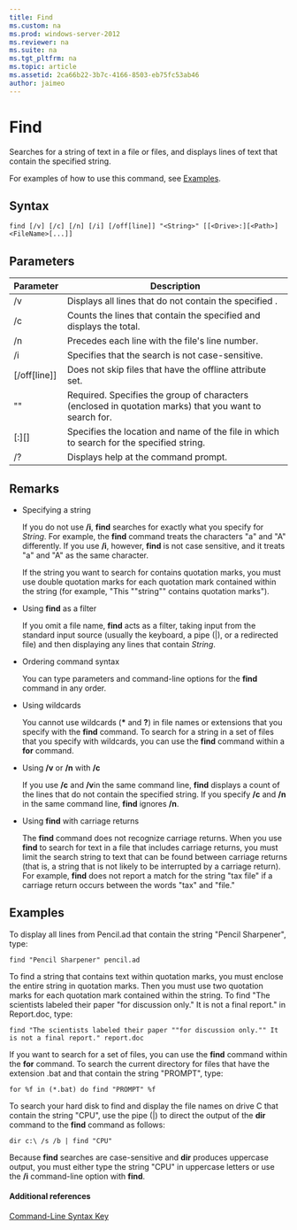```yaml
---
title: Find
ms.custom: na
ms.prod: windows-server-2012
ms.reviewer: na
ms.suite: na
ms.tgt_pltfrm: na
ms.topic: article
ms.assetid: 2ca66b22-3b7c-4166-8503-eb75fc53ab46
author: jaimeo
---
```

# Find
Searches for a string of text in a file or files, and displays lines of text that contain the specified string.  
  
For examples of how to use this command, see [Examples](#BKMK_examples).  
  
## Syntax  
  
```  
find [/v] [/c] [/n] [/i] [/off[line]] "<String>" [[<Drive>:][<Path>]<FileName>[...]]  
```  
  
## Parameters  
  
|Parameter|Description|  
|-------------|---------------|  
|\/v|Displays all lines that do not contain the specified <String>.|  
|\/c|Counts the lines that contain the specified <String>and displays the total.|  
|\/n|Precedes each line with the file's line number.|  
|\/i|Specifies that the search is not case\-sensitive.|  
|\[\/off\[line\]\]|Does not skip files that have the offline attribute set.|  
|"<String>"|Required. Specifies the group of characters \(enclosed in quotation marks\) that you want to search for.|  
|\[<Drive>:\]\[<Path>\]<FileName>|Specifies the location and name of the file in which to search for the specified string.|  
|\/?|Displays help at the command prompt.|  
  
## Remarks  
  
-   Specifying a string  
  
    If you do not use **\/i**, **find** searches for exactly what you specify for *String*. For example, the **find** command treats the characters "a" and "A" differently. If you use **\/i**, however, **find** is not case sensitive, and it treats "a" and "A" as the same character.  
  
    If the string you want to search for contains quotation marks, you must use double quotation marks for each quotation mark contained within the string \(for example, "This ""string"" contains quotation marks"\).  
  
-   Using **find** as a filter  
  
    If you omit a file name, **find** acts as a filter, taking input from the standard input source \(usually the keyboard, a pipe \(|\), or a redirected file\) and then displaying any lines that contain *String*.  
  
-   Ordering command syntax  
  
    You can type parameters and command\-line options for the **find** command in any order.  
  
-   Using wildcards  
  
    You cannot use wildcards \(**\*** and **?**\) in file names or extensions that you specify with the **find** command. To search for a string in a set of files that you specify with wildcards, you can use the **find** command within a **for** command.  
  
-   Using **\/v** or **\/n** with **\/c**  
  
    If you use **\/c** and **\/v**in the same command line, **find** displays a count of the lines that do not contain the specified string. If you specify **\/c** and **\/n** in the same command line, **find** ignores **\/n**.  
  
-   Using **find** with carriage returns  
  
    The **find** command does not recognize carriage returns. When you use **find** to search for text in a file that includes carriage returns, you must limit the search string to text that can be found between carriage returns \(that is, a string that is not likely to be interrupted by a carriage return\). For example, **find** does not report a match for the string "tax file" if a carriage return occurs between the words "tax" and "file."  
  
## <a name="BKMK_examples"></a>Examples  
To display all lines from Pencil.ad that contain the string "Pencil Sharpener", type:  
  
```  
find "Pencil Sharpener" pencil.ad  
```  
  
To find a string that contains text within quotation marks, you must enclose the entire string in quotation marks. Then you must use two quotation marks for each quotation mark contained within the string. To find "The scientists labeled their paper "for discussion only." It is not a final report." in Report.doc, type:  
  
```  
find "The scientists labeled their paper ""for discussion only."" It is not a final report." report.doc  
```  
  
If you want to search for a set of files, you can use the **find** command within the **for** command. To search the current directory for files that have the extension .bat and that contain the string "PROMPT", type:  
  
```  
for %f in (*.bat) do find "PROMPT" %f   
```  
  
To search your hard disk to find and display the file names on drive C that contain the string "CPU", use the pipe \(|\) to direct the output of the **dir** command to the **find** command as follows:  
  
```  
dir c:\ /s /b | find "CPU"   
```  
  
Because **find** searches are case\-sensitive and **dir** produces uppercase output, you must either type the string "CPU" in uppercase letters or use the **\/i** command\-line option with **find**.  
  
#### Additional references  
[Command-Line Syntax Key](../Topic/Command-Line-Syntax-Key.md)  
  
